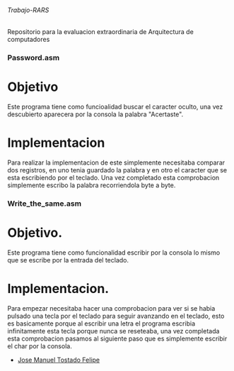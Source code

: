 ###### Trabajo-RARS
Repositorio para la evaluacion extraordinaria de Arquitectura de computadores


### Password.asm

# Objetivo
Este programa tiene como funcioalidad buscar el caracter oculto, una vez descubierto aparecera por la consola la palabra "Acertaste". 

# Implementacion
Para realizar la implementacion de este simplemente necesitaba comparar dos registros, en uno tenia guardado la palabra y en otro el caracter que se esta escribiendo por el teclado. Una vez completado esta comprobacion simplemente escribo la palabra recorriendola byte a byte.

### Write_the_same.asm

# Objetivo.
Este programa tiene como funcionalidad escribir por la consola lo mismo que se escribe por la entrada del teclado.

# Implementacion.
Para empezar necesitaba hacer una comprobacion para ver si se habia pulsado una tecla por el teclado para seguir avanzando en el teclado, esto es basicamente porque al escribir una letra el programa escribia infinitamente esta tecla porque nunca se reseteaba, una vez completada esta comprobacion pasamos al siguiente paso que es simplemente escribir el char por la consola.




- [Jose Manuel Tostado Felipe](https://github.com/Josetost)
